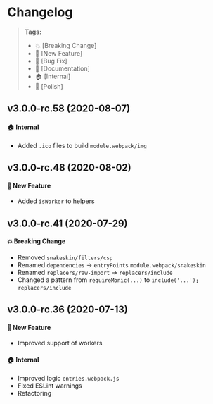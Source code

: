 Changelog
=========

> **Tags:**
> - :boom:       [Breaking Change]
> - :rocket:     [New Feature]
> - :bug:        [Bug Fix]
> - :memo:       [Documentation]
> - :house:      [Internal]
> - :nail_care:  [Polish]

## v3.0.0-rc.58 (2020-08-07)

#### :house: Internal

* Added `.ico` files to build `module.webpack/img`

## v3.0.0-rc.48 (2020-08-02)

#### :rocket: New Feature

* Added `isWorker` to helpers

## v3.0.0-rc.41 (2020-07-29)

#### :boom: Breaking Change

* Removed `snakeskin/filters/csp`
* Renamed `dependencies` -> `entryPoints` `module.webpack/snakeskin`
* Renamed `replacers/raw-import` -> `replacers/include`
* Changed a pattern from `requireMonic(...)` to `include('...');` `replacers/include`

## v3.0.0-rc.36 (2020-07-13)

#### :rocket: New Feature

* Improved support of workers

#### :house: Internal

* Improved logic `entries.webpack.js`
* Fixed ESLint warnings
* Refactoring
